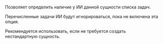 Позволяет определить наличие у ИИ данной сущности списка задач.

Перечисленные задачи ИИ будут игнорироваться, пока не включена эта опция.

Рекомендуется использовать, если не требуется создать нестандартную сущность.